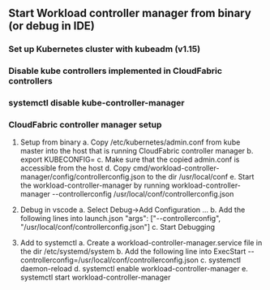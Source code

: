 ## Start Workload controller manager from binary (or debug in IDE)
### Set up Kubernetes cluster with kubeadm (v1.15)
### Disable kube controllers implemented in CloudFabric controllers
### systemctl disable kube-controller-manager
### CloudFabric controller manager setup
1. Setup from binary
    a. Copy /etc/kubernetes/admin.conf from kube master into the host that is running CloudFabric controller manager
    b. export KUBECONFIG=<absolution path to admin.conf>
    c. Make sure that the copied admin.conf is accessible from the host
    d. Copy cmd/workload-controller-manager/config/controllerconfig.json to the dir /usr/local/conf
    e. Start the workload-controller-manager by running workload-controller-manager --controllerconfig /usr/local/conf/controllerconfig.json

2. Debug in vscode
    a. Select Debug->Add Configuration ...
    b. Add the following lines into launch.json
           "args": ["--controllerconfig", "/usr/local/conf/controllerconfig.json"]
    c. Start Debugging

3. Add to systemctl
    a. Create a workload-controller-manager.service file in the dir /etc/systemd/system
    b. Add the following line into ExecStart
           --controllerconfig=/usr/local/conf/controllerconfig.json
    c. systemctl daemon-reload
    d. systemctl enable workload-controller-manager
    e. systemctl start workload-controller-manager

